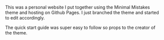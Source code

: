 This was a personal website I put together using the Minimal Mistakes theme and hosting on Github Pages. I just branched the theme and started to edit accordingly.

The quick start guide was super easy to follow so props to the creator of the theme. 
